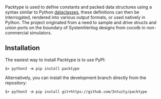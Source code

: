 Packtype is used to define constants and packed data structures using a syntax
similar to Python [dataclasses](https://docs.python.org/3/library/dataclasses.html),
these definitions can then be interrogated, rendered into various output formats,
or used natively in Python. The project originated from a need to sample and
drive structs and union ports on the boundary of SystemVerilog designs from
cocotb in non-commercial simulators.

## Installation

The easiest way to install Packtype is to use PyPI:

```
$> python3 -m pip install packtype
```

Alternatively, you can install the development branch directly from the repository:

```
$> python3 -m pip install git+https://github.com/Intuity/packtype
```
